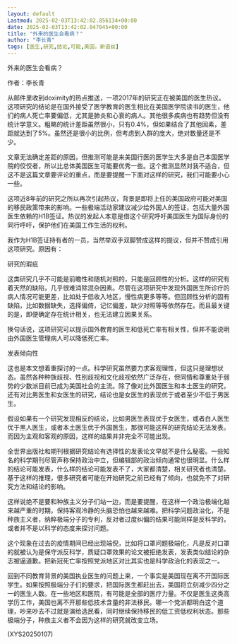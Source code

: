 ```yaml
---
layout: default
Lastmod: 2025-02-03T13:42:02.856134+00:00
date: 2025-02-03T13:42:02.047045+00:00
title: "外来的医生会看病？"
author: "李长青"
tags: [医生,研究,结论,可能,美国，新语丝]
---
```


外来的医生会看病？

作者：李长青

从邮件里收到doximity的热点推送，一项2017年的研究正在被美国的医生热议。这项研究的结论是在国外接受了医学教育的医生相比在美国医学院读书的医生，他们的病人死亡率要偏低，尤其是肺炎和心衰的病人。其他很多疾病也有趋势但没有统计学意义。粗略的统计差距虽然很小，只有0.4%，但如果结合了其他因素，差距就达到了5%。虽然还是很小的比例，但考虑到人群的庞大，绝对数量还是不少。

文章无法确定差距的原因，但推测可能是来美国行医的医学生大多是自己本国医学院的佼佼者，所以比总体美国医生可能要优秀一些。这个推测显然对我不适合，但这不是这篇文章要评论的重点，而是要提醒一下面对这样的研究，我们可能要小心一些。

这项近8年前的研究之所以再次引起热议，背景是即将上任的美国政府可能对美国的移民政策带来的影响。一些极端活动家建议减少给外国人的签证，包括大量外国医生依赖的H1B签证。热议的发起人本意是借这个研究呼吁美国医生为国际身份的同行呼吁，保护他们在美国工作生活的权利。

我作为H1B签证持有者的一员，当然举双手双脚赞成这样的提议，但并不赞成引用这项研究。原因有：

研究的瑕疵

这类研究几乎不可能是前瞻性和随机对照的，只能是回顾性的分析。这样的研究有着天然的缺陷，几乎很难消除混杂因素。尽管在这项研究中发现外国医生所诊疗的病人情况可能更差，比如处于低收入地区，慢性病更多等等。但回顾性分析的固有缺陷，比如数据缺失，选择偏倚，记忆偏差，缺少对照等等依然存在。而且最关键的是，即便确定存在统计相关，也无法建立因果关系。

换句话说，这项研究可以提示国外教育的医生和低死亡率有相关性，但并不能说明由外国医生管理病人可以降低死亡率。

发表倾向性

这也是本文想着重探讨的一点。科学研究虽然要力求客观理性，但这只是理想状态。虽然各种种族歧视、性别歧视和文化歧视依然广泛存在，但同情和尊重处于弱势的少数派目前已成为美国社会的主流。除了像对比外国医生和本土医生的研究，还有对比男医生和女医生的研究，结论也是女医生的表现优于或者至少不低于男医生。

假设如果有一个研究发现相反的结论，比如男医生表现优于女医生，或者白人医生优于黑人医生，或者本土医生优于外国医生，那很可能这样的研究结论无法发表。而因为主观和客观的原因，这样的结果并非完全不可能出现。

全世界出版社和期刊根据研究结论有选择性的发表论文早就不是什么秘密。一些知名的科学期刊尽管声称保持政治中立，但编辑部的政治倾向通常也很明显。什么样的结论可能发表，什么样的结论可能发表不了，大家都清楚，相关研究者也清楚。基于这样的推理，很多研究者可能在开始研究之前已经有了倾向，也就免不了对研究方法和结论的影响。

这样说绝不是要和种族主义分子们站一边，而是要提醒，在这样一个政治极端化越来越严重的时期，保持客观冷静的头脑恐怕也越来越难。把科学问题政治化，不是种族主义者，纳粹极端分子的专利，反对者过度纠偏的结果可能同样是反科学的，或者并不是以科学的态度来探讨问题。

这个现象在过去的疫情期间已经出现端倪，比如将口罩问题极端化，凡是反对口罩的就被认为是保守派反科学，质疑口罩效果的论文被拒绝发表，发表类似结论的杂志被逼道歉。把新冠死亡率按照党派地区对比其实也是科学政治化的表现之一。

回到不同教育背景的美国执业医生的问题上来，一个事实是美国现在离不开国际医学生。如果按照极端分子们的要求，把国际医生都赶出去，美国将立刻减少四分之一的医生人数。在一些地区和医院，有可能是全部的医疗力量。不仅是医生这类高学历工作，美国也离不开那些低技术含量的非法移民。哪一个党派都明白这个道理，吵来吵去不过就是演给选民看，同时继续保持移民的低工资低权利状态。那些极端分子，种族主义者不会因为这样的研究就改变立场。

(XYS20250107)

